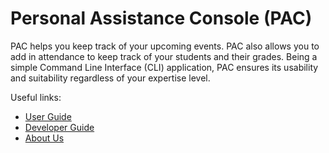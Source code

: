# Personal Assistance Console (PAC)

PAC helps you keep track of your upcoming events.
PAC also allows you to add in attendance to keep track of your students and their grades. 
Being a simple Command Line Interface (CLI) application, 
PAC ensures its usability and suitability regardless of your expertise level.

Useful links:
* [User Guide](UserGuide.md)
* [Developer Guide](DeveloperGuide.md)
* [About Us](AboutUs.md)
